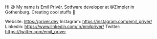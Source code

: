 Hi 😃 
My name is Emil Privér. Sotfware developer at @Zimpler in Gothenburg. Creating cool stuffs 🤘

Website: https://priver.dev
Instagram: https://instagram.com/emil_priver/
Linkedin: https://www.linkedin.com/in/emilpriver/
Twitter: https://twitter.com/emil_priver
